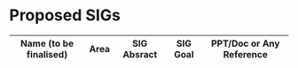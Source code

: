 # Proposed SIGs


| Name (to be finalised)  |    Area     |  SIG Absract  |  SIG Goal  | PPT/Doc or Any Reference| 
| ------------------------|-------------|---------------|------------| ----------------------- | 


